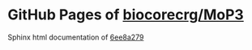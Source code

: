 GitHub Pages of [biocorecrg/MoP3](https://github.com/biocorecrg/MoP3.git)
===
Sphinx html documentation of [6ee8a279](https://github.com/biocorecrg/MoP3/tree/6ee8a279f7e92328a89dc15de0ef2f9888aa0f20)

